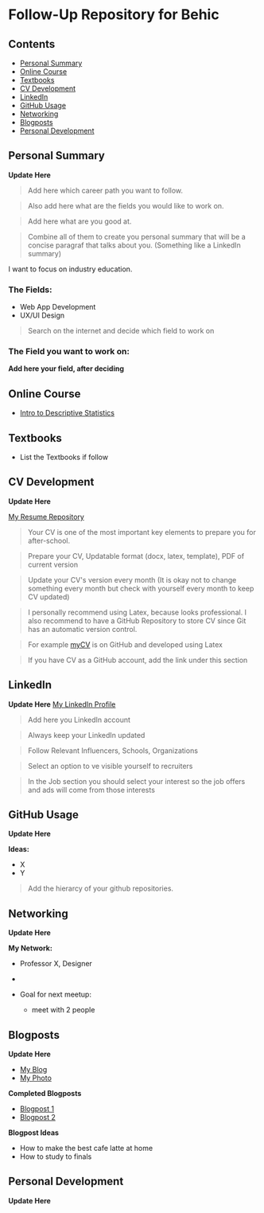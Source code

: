 # Follow-Up Repository for Behic

## Contents

- [Personal Summary](#personal-summary)
- [Online Course](#online-course)
- [Textbooks](#textbooks) 
- [CV Development](#cv-development)
- [LinkedIn](#linkedin)
- [GitHub Usage](#github-usage)
- [Networking](#networking)
- [Blogposts](#blogposts)
- [Personal Development](#personal-development)


## Personal Summary
__Update Here__

> Add here which career path you want to follow.

> Also add here what are the fields you would like to work on.

> Add here what are you good at.

> Combine all of them to create you personal summary that will be a concise paragraf that talks about you. (Something like a LinkedIn summary)

I want to focus on industry education.

### The Fields:
- Web App Development 
- UX/UI Design

> Search on the internet and decide which field to work on

### The Field you want to work on:
__Add here your field, after deciding__

## Online Course

- [Intro to Descriptive Statistics](https://classroom.udacity.com/courses/ud827)

## Textbooks
- List the Textbooks if follow

## CV Development
__Update Here__

[My Resume Repository](https://github.com/Sonsuz/my_resume)

> Your CV is one of the most important key elements to prepare you for after-school. 

> Prepare your CV, Updatable format (docx, latex, template), PDF of current version

> Update your CV's version every month (It is okay not to change something every month but check with yourself every month to keep CV updated)

> I personally recommend using Latex, because looks professional. I also recommend to have a GitHub Repository to store CV since Git has an automatic version control.

> For example [myCV](https://github.com/eneskemalergin/My_CV) is on GitHub and developed using Latex 

> If you have CV as a GitHub account, add the link under this section

## LinkedIn
__Update Here__
[My LinkedIn Profile](https://www.linkedin.com/in/behic-g-0029264a/)
> Add here you LinkedIn account

> Always keep your LinkedIn updated

> Follow Relevant Influencers, Schools, Organizations

> Select an option to ve visible yourself to recruiters

> In the Job section you should select your interest so the job offers and ads will come from those interests

## GitHub Usage
__Update Here__

__Ideas:__
- X 
- Y

> Add the hierarcy of your github repositories.


## Networking
__Update Here__

__My Network:__

- Professor X, Designer
-

- Goal for next meetup: 
  - meet with 2 people 

## Blogposts

__Update Here__

- [My Blog](#https://sonsuzdesign.wordpress.com/)
- [My Photo](#https://photosonsuz.wordpress.com/)

__Completed Blogposts__
- [Blogpost 1](#https://sonsuzdesign.wordpress.com/2016/11/14/the-myth-of-the-real-javascript-developer-brenna-obrien/)
- [Blogpost 2](#https://sonsuzdesign.wordpress.com/2016/12/10/color-guess-game-with-js/)

__Blogpost Ideas__
- How to make the best cafe latte at home
- How to study to finals

## Personal Development

__Update Here__
